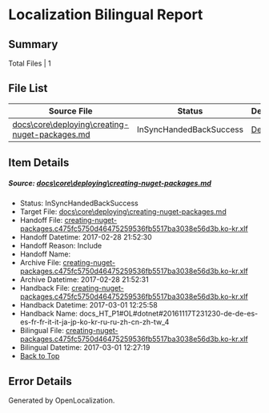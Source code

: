 # <a name='report-top'></a> Localization Bilingual Report

## Summary
 Total Files | 1

## File List
 Source File | Status | Details 
 ----------- | ------ | ------- 
 [docs\core\deploying\creating-nuget-packages.md](https://github.com/dotnet/docs/blob/90fe68f7f3c4b46502b5d3770b1a2d57c6af748a/docs/core/deploying/creating-nuget-packages.md) | InSyncHandedBackSuccess | [Details](#657981a05e831ffb849d0cd5b3ea25c079cb4fc132)

## Item Details
##### <a name='657981a05e831ffb849d0cd5b3ea25c079cb4fc132'></a> Source: [docs\core\deploying\creating-nuget-packages.md](https://github.com/dotnet/docs/blob/90fe68f7f3c4b46502b5d3770b1a2d57c6af748a/docs/core/deploying/creating-nuget-packages.md)
* Status: InSyncHandedBackSuccess
* Target File: [docs\core\deploying\creating-nuget-packages.md](https://github.com/dotnet/docs.ko-kr/blob/74cfb03d1d749032253a67d0286ae611beef92d4/docs/core/deploying/creating-nuget-packages.md)
* Handoff File: [creating-nuget-packages.c475fc5750d46475259536fb5517ba3038e56d3b.ko-kr.xlf](https://github.com/dotnet/docs.handoff/blob/58d4956f3394c9abe387897b905a22f51d63bda8/ol-handoff/dotnet/docs.ko-kr/master/dotnet-core/creating-nuget-packages.c475fc5750d46475259536fb5517ba3038e56d3b.ko-kr.xlf)
* Handoff Datetime: 2017-02-28 21:52:30
* Handoff Reason: Include
* Handoff Name: 
* Archive File: [creating-nuget-packages.c475fc5750d46475259536fb5517ba3038e56d3b.ko-kr.xlf](https://github.com/dotnet/docs.handoff/blob/a8a89196e750820b937725d5a7d89dfb84ccb584/ol-archive/dotnet/docs.ko-kr/master/dotnet-core/creating-nuget-packages.c475fc5750d46475259536fb5517ba3038e56d3b.ko-kr.xlf)
* Archive Datetime: 2017-02-28 21:52:31
* Handback File: [creating-nuget-packages.c475fc5750d46475259536fb5517ba3038e56d3b.ko-kr.xlf](https://github.com/dotnet/docs.handback/blob/2223e3edab99042617e2a5e783137dc0b7d84d22/ol-handback/dotnet/docs.ko-kr/master/ht-p1/creating-nuget-packages.c475fc5750d46475259536fb5517ba3038e56d3b.ko-kr.xlf)
* Handback Datetime: 2017-03-01 12:25:58
* Handback Name: docs_HT_P1#OL#dotnet#20161117T231230-de-de-es-es-fr-fr-it-it-ja-jp-ko-kr-ru-ru-zh-cn-zh-tw_4
* Bilingual File: [creating-nuget-packages.c475fc5750d46475259536fb5517ba3038e56d3b.ko-kr.xlf](https://github.com/dotnet/docs.handback/blob/2223e3edab99042617e2a5e783137dc0b7d84d22/ol-handback/dotnet/docs.ko-kr/master/ht-p1/creating-nuget-packages.c475fc5750d46475259536fb5517ba3038e56d3b.ko-kr.xlf)
* Bilingual Datetime: 2017-03-01 12:27:19
* [Back to Top](#report-top)


## Error Details

Generated by OpenLocalization.
